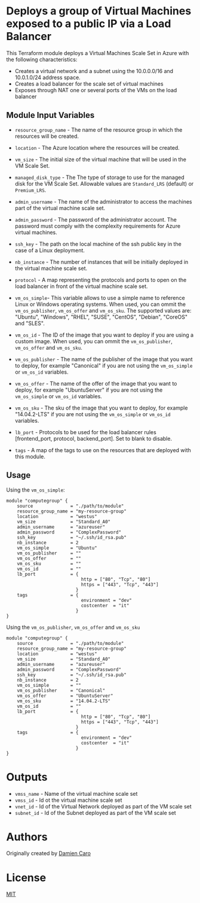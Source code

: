 Deploys a group of Virtual Machines exposed to a public IP via a Load Balancer
==============================================================================

This Terraform module deploys a Virtual Machines Scale Set in Azure with the following characteristics: 

- Creates a virtual network and a subnet using the 10.0.0.0/16 and 10.0.1.0/24 address space.
- Creates a load balancer for the scale set of virtual machines
- Exposes through NAT one or several ports of the VMs on the load balancer

Module Input Variables 
----------------------

- `resource_group_name` - The name of the resource group in which the resources will be created.
- `location` - The Azure location where the resources will be created.
- `vm_size` - The initial size of the virtual machine that will be used in the VM Scale Set.
- `managed_disk_type` - The The type of storage to use for the managed disk for the VM Scale Set. Allowable values are `Standard_LRS` (default) or `Premium_LRS`. 
- `admin_username` - The name of the administrator to access the machines part of the virtual machine scale set. 
- `admin_password` - The password of the administrator account. The password must comply with the complexity requirements for Azure virtual machines.
- `ssh_key` - The path on the local machine of the ssh public key in the case of a Linux deployment.  
- `nb_instance` - The number of instances that will be initially deployed in the virtual machine scale set.
- `protocol` - A map representing the protocols and ports to open on the load balancer in front of the virtual machine scale set.
- `vm_os_simple`- This variable allows to use a simple name to reference Linux or Windows operating systems. When used, you can ommit the `vm_os_publisher`, `vm_os_offer` and `vm_os_sku`. The supported values are: "Ubuntu", "Windows", "RHEL", "SUSE", "CentOS", "Debian", "CoreOS" and "SLES".
- `vm_os_id` - The ID of the image that you want to deploy if you are using a custom image. When used, you can ommit the `vm_os_publisher`, `vm_os_offer` and `vm_os_sku`. 

- `vm_os_publisher` - The name of the publisher of the image that you want to deploy, for example "Canonical" if you are not using the `vm_os_simple` or `vm_os_id` variables. 
- `vm_os_offer` - The name of the offer of the image that you want to deploy, for example "UbuntuServer" if you are not using the `vm_os_simple` or `vm_os_id` variables. 
- `vm_os_sku` - The sku of the image that you want to deploy, for example "14.04.2-LTS" if you are not using the `vm_os_simple` or `vm_os_id` variables. 

- `lb_port` - Protocols to be used for the load balancer rules [frontend_port, protocol, backend_port]. Set to blank to disable.
- `tags` - A map of the tags to use on the resources that are deployed with this module.

Usage
-----

Using the `vm_os_simple`: 

```hcl 
module "computegroup" { 
    source              = "./path/to/module"
    resource_group_name = "my-resource-group"
    location            = "westus"
    vm_size             = "Standard_A0"
    admin_username      = "azureuser"
    admin_password      = "ComplexPassword"
    ssh_key             = "~/.ssh/id_rsa.pub"
    nb_instance         = 2
    vm_os_simple        = "Ubuntu"
    vm_os_publisher     = ""
    vm_os_offer         = ""
    vm_os_sku           = ""
    vm_os_id            = ""
    lb_port             = { 
                            http = ["80", "Tcp", "80"]
                            https = ["443", "Tcp", "443"]
                          }
    tags                = {
                            environment = "dev"
                            costcenter  = "it"
                          }
}

```

Using the `vm_os_publisher`, `vm_os_offer` and `vm_os_sku` 

```hcl 
module "computegroup" { 
    source              = "./path/to/module"
    resource_group_name = "my-resource-group"
    location            = "westus"
    vm_size             = "Standard_A0"
    admin_username      = "azureuser"
    admin_password      = "ComplexPassword"
    ssh_key             = "~/.ssh/id_rsa.pub"
    nb_instance         = 2
    vm_os_simple        = ""
    vm_os_publisher     = "Canonical"
    vm_os_offer         = "UbuntuServer"
    vm_os_sku           = "14.04.2-LTS"
    vm_os_id            = ""
    lb_port             = { 
                            http = ["80", "Tcp", "80"]
                            https = ["443", "Tcp", "443"]
                          }
    tags                = {
                            environment = "dev"
                            costcenter  = "it"
                          }
}

```


Outputs
=======

- `vmss_name` - Name of the virtual machine scale set
- `vmss_id` - Id ot the virtual machine scale set
- `vnet_id` - Id of the Virtual Network deployed as part of the VM scale set
- `subnet_id` - Id of the Subnet deployed as part of the VM scale set

Authors
=======
Originally created by [Damien Caro](http://github.com/dcaro)

License
=======

[MIT](LICENSE)
